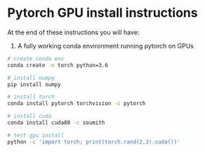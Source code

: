 # Pytorch GPU install instructions    
At the end of these instructions you will have:   
1. A fully working conda environment running pytorch on GPUs

```bash
# create conda env
conda create -n torch python=3.6

# install numpy
pip install numpy

# install torch
conda install pytorch torchvision -c pytorch

# install cuda
conda install cuda80 -c soumith

# test gpu install
python -c 'import torch; print(torch.rand(2,3).cuda())'
```
